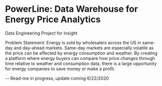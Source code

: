 # PowerLine: Data Warehouse for Energy Price Analytics
Data Engineering Project for Insight

Problem Statement:
Energy is sold by wholesalers across the US in same-day and day-ahead markets. Same-day markets are especially volatile as the price can be affected by energy consumption and weather. By creating a platform where energy buyers can compare how price changes through time relative to weather and consumption data, there is a large opportunity for energy companies to save money or make a profit.


-- Read-me in progress, update coming 6/22/2020
